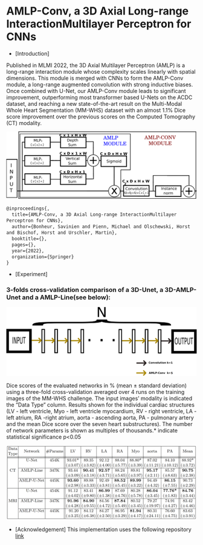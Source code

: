 # AMLP-Conv, a 3D Axial Long-range InteractionMultilayer Perceptron for CNNs
* [Introduction]

Published in MLMI 2022, the 3D Axial Multilayer Perceptron (AMLP) is a long-range interaction module whose complexity scales linearly with spatial dimensions.
This module is merged with CNNs to form the AMLP-Conv module, a long-range augmented convolution with strong inductive biases. Once combined with U-Net, our AMLP-Conv module leads to significant improvement, outperforming most transformer based U-Nets on the ACDC dataset, and reaching a new state-of-the-art result on the Multi-Modal Whole Heart Segmentation (MM-WHS) dataset with an almost 1.1% Dice score improvement over the previous scores on the Computed Tomography (CT) modality.

![alt text](imgs/amlp.png "A 3D AMLP-Conv module. Each block’s output size is written above it, and each block’s parameters count is written within it")

```
@inproceedings{,
  title={AMLP-Conv, a 3D Axial Long-range InteractionMultilayer Perceptron for CNNs},
  author={Bonheur, Savinien and Pienn, Michael and Olschewski, Horst and Bischof, Horst and Urschler, Martin},
  booktitle={},
  pages={},
  year={2022},
  organization={Springer}
}
```
* [Experiment]
### 3-folds cross-validation comparison of a 3D-Unet, a 3D-AMLP-Unet and a AMLP-Line(see below):

![alt text](imgs/AMLP_Line.png "AMLP-Line architecture, a downsampling/pooling free network")

Dice scores of the evaluated networks in % (mean ± standard deviation) using a three-fold cross-validation averaged over 4 runs on the training images of the MM-WHS challenge. The input images’ modality is indicated the ”Data Type” column. Results shown for the individual cardiac structures (LV - left ventricle, Myo - left ventricle myocardium, RV - right ventricle, LA -left atrium, RA -right atrium, aorta - ascending aorta, PA - pulmonary artery and the mean Dice score over the seven heart substructures). The number of network parameters is shown as multiples of thousands.* indicate statistical significance p<0.05

![alt text](imgs/table.png "")

* [Acknowledgement]
This implementation uses the following repository [link](https://github.com/christianpayer/MedicalDataAugmentationTool)

